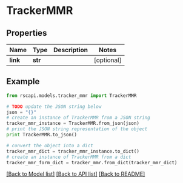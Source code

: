 # TrackerMMR


## Properties
Name | Type | Description | Notes
------------ | ------------- | ------------- | -------------
**link** | **str** |  | [optional] 

## Example

```python
from rscapi.models.tracker_mmr import TrackerMMR

# TODO update the JSON string below
json = "{}"
# create an instance of TrackerMMR from a JSON string
tracker_mmr_instance = TrackerMMR.from_json(json)
# print the JSON string representation of the object
print TrackerMMR.to_json()

# convert the object into a dict
tracker_mmr_dict = tracker_mmr_instance.to_dict()
# create an instance of TrackerMMR from a dict
tracker_mmr_form_dict = tracker_mmr.from_dict(tracker_mmr_dict)
```
[[Back to Model list]](../README.md#documentation-for-models) [[Back to API list]](../README.md#documentation-for-api-endpoints) [[Back to README]](../README.md)


